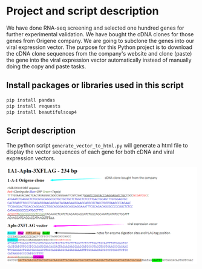 # Project and script description
We have done RNA-seq screening and selected one hundred genes for further experimental validation. We have bought the cDNA clones for those genes from Origene company. We are going to subclone the genes into our viral expression vector. The purpose for this Python project is to download the cDNA clone sequences from the company's website and clone (paste) the gene into the viral expression vector automatically instead of manually doing the copy and paste tasks.

## Install packages or libraries used in this script

```shell
pip install pandas 
pip install requests
pip install beautifulsoup4
```

## Script description

The python script `generate_vector_to_html.py` will generate a html file to display the vector sequences of each gene for both cDNA and viral expression vectors.

![](https://github.com/wei319/project/blob/59768cee0e452fbf8ff8d9c51a5ed6c2732d4ba6/template.png)
